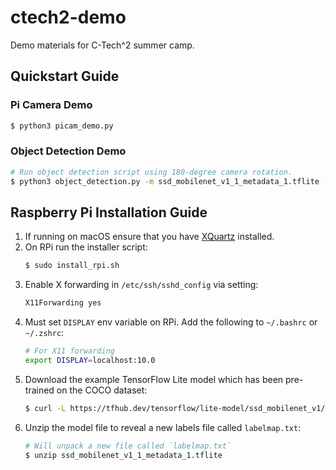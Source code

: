 # ctech2-demo
Demo materials for C-Tech^2 summer camp.

## Quickstart Guide

### Pi Camera Demo
```bash
$ python3 picam_demo.py
```

### Object Detection Demo
```bash
# Run object detection script using 180-degree camera rotation.
$ python3 object_detection.py -m ssd_mobilenet_v1_1_metadata_1.tflite -l labelmap.txt -r 180
```


## Raspberry Pi Installation Guide

1. If running on macOS ensure that you have [XQuartz](https://www.xquartz.org/) installed.
2. On RPi run the installer script:
    ```bash
    $ sudo install_rpi.sh
    ```
3. Enable X forwarding in `/etc/ssh/sshd_config` via setting:
     ```bash
     X11Forwarding yes
     ```
4. Must set `DISPLAY` env variable on RPi. Add the following to `~/.bashrc` or `~/.zshrc`:
    ```bash
    # For X11 forwarding
    export DISPLAY=localhost:10.0
    ```
5. Download the example TensorFlow Lite model which has been pre-trained on the COCO dataset:
    ```bash
    $ curl -L https://tfhub.dev/tensorflow/lite-model/ssd_mobilenet_v1/1/metadata/1?lite-format=tflite --output ssd_mobilenet_v1_1_metadata_1.tflite
    ```
6. Unzip the model file to reveal a new labels file called `labelmap.txt`:
    ```bash
    # Will unpack a new file called `labelmap.txt`
    $ unzip ssd_mobilenet_v1_1_metadata_1.tflite
    ```